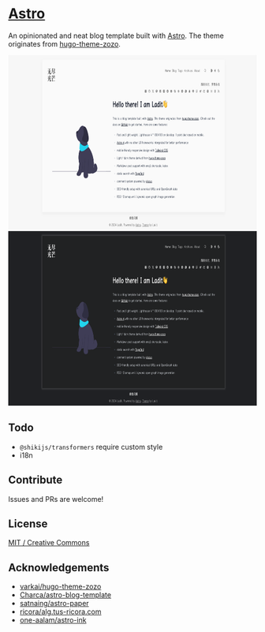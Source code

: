 # [Astro](https://astro.build) 

An opinionated and neat blog template built with [Astro](https://astro.build). The theme originates from [hugo-theme-zozo](https://github.com/varkai/hugo-theme-zozo).

<a href="https://astro-blog-zozo.pages.dev/"><img src="./screenshot-light.png" height="354"></a>
<a href="https://astro-blog-zozo.pages.dev/"><img src="./screenshot-dark.png" height="354"></a>

## Todo

- `@shikijs/transformers` require custom style
- i18n

## Contribute

Issues and PRs are welcome!

## License

[MIT / Creative Commons](./LICENSE)

## Acknowledgements

- [varkai/hugo-theme-zozo](https://github.com/varkai/hugo-theme-zozo)
- [Charca/astro-blog-template](https://github.com/Charca/astro-blog-template)
- [satnaing/astro-paper](https://github.com/satnaing/astro-paper)
- [ricora/alg.tus-ricora.com](https://github.com/ricora/alg.tus-ricora.com)
- [one-aalam/astro-ink](https://github.com/one-aalam/astro-ink)
